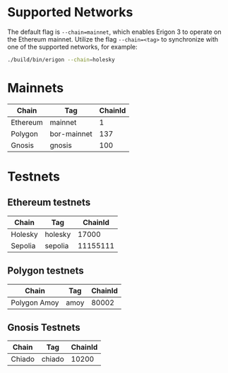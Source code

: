 # Supported Networks

The default flag is `--chain=mainnet`, which enables Erigon 3 to operate on the Ethereum mainnet.
Utilize the flag `--chain=<tag>` to synchronize with one of the supported networks, for example:

```bash
./build/bin/erigon --chain=holesky
```




# Mainnets

|Chain   |	Tag|	ChainId|
|----    |----|----|
|Ethereum|	mainnet|	1|
|Polygon|	bor-mainnet|	137|
|Gnosis|	gnosis|	100|


# Testnets

## Ethereum testnets

|Chain |	Tag|	ChainId|
|----------|-------|-----------|
|Holesky   |holesky|   	17000  |
|Sepolia |	sepolia|	11155111|

## Polygon testnets

|Chain     |	Tag|	ChainId|
|----------|-------|-----------|
|Polygon Amoy |	amoy|	   80002|


## Gnosis Testnets

|Chain |	Tag|	ChainId|
|----------|-------|-----------|
|Chiado |	chiado|	10200|

